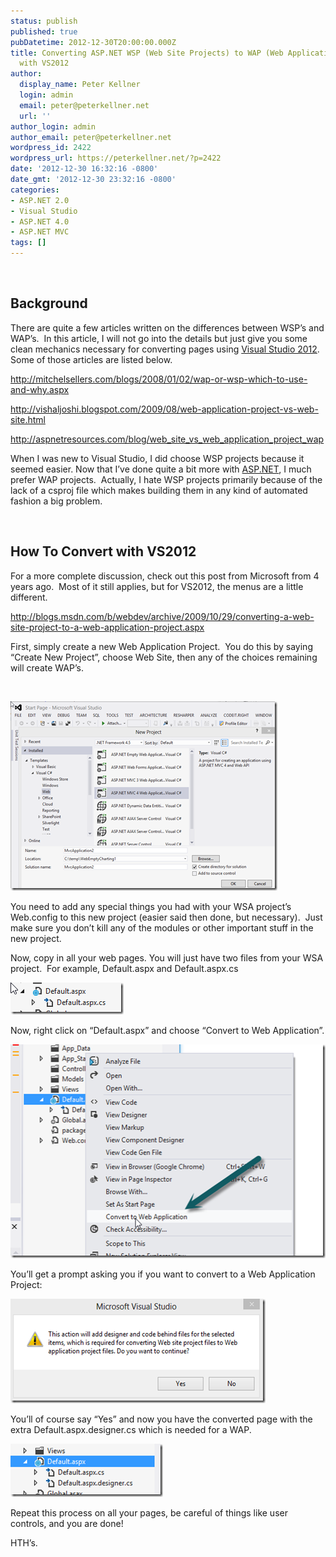 ```yaml
---
status: publish
published: true
pubDatetime: 2012-12-30T20:00:00.000Z
title: Converting ASP.NET WSP (Web Site Projects) to WAP (Web Application Projects)
  with VS2012
author:
  display_name: Peter Kellner
  login: admin
  email: peter@peterkellner.net
  url: ''
author_login: admin
author_email: peter@peterkellner.net
wordpress_id: 2422
wordpress_url: https://peterkellner.net/?p=2422
date: '2012-12-30 16:32:16 -0800'
date_gmt: '2012-12-30 23:32:16 -0800'
categories:
- ASP.NET 2.0
- Visual Studio
- ASP.NET 4.0
- ASP.NET MVC
tags: []
---
```

<p>&#160;</p>
<h2> Background</h2>
<p>There are quite a few articles written on the differences between WSP’s and WAP’s.&#160; In this article, I will not go into the details but just give you some clean mechanics necessary for converting pages using <a href="http://www.microsoft.com/visualstudio/eng/downloads">Visual Studio 2012</a>.&#160; Some of those articles are listed below.</p>
<p><a title="http://mitchelsellers.com/blogs/2008/01/02/wap-or-wsp-which-to-use-and-why.aspx" href="http://mitchelsellers.com/blogs/2008/01/02/wap-or-wsp-which-to-use-and-why.aspx">http://mitchelsellers.com/blogs/2008/01/02/wap-or-wsp-which-to-use-and-why.aspx</a></p>
<p><a title="http://vishaljoshi.blogspot.com/2009/08/web-application-project-vs-web-site.html" href="http://vishaljoshi.blogspot.com/2009/08/web-application-project-vs-web-site.html">http://vishaljoshi.blogspot.com/2009/08/web-application-project-vs-web-site.html</a></p>
<p><a title="http://aspnetresources.com/blog/web_site_vs_web_application_project_wap" href="http://aspnetresources.com/blog/web_site_vs_web_application_project_wap">http://aspnetresources.com/blog/web_site_vs_web_application_project_wap</a></p>
<p>When I was new to Visual Studio, I did choose WSP projects because it seemed easier. Now that I’ve done quite a bit more with <a href="http://www.asp.net/">ASP.NET</a>, I much prefer WAP projects.&#160; Actually, I hate WSP projects primarily because of the lack of a csproj file which makes building them in any kind of automated fashion a big problem.</p>
<p>&#160;</p>
<h2>How To Convert with VS2012</h2>
<p>For a more complete discussion, check out this post from Microsoft from 4 years ago.&#160; Most of it still applies, but for VS2012, the menus are a little different.</p>
<p><a title="http://blogs.msdn.com/b/webdev/archive/2009/10/29/converting-a-web-site-project-to-a-web-application-project.aspx" href="http://blogs.msdn.com/b/webdev/archive/2009/10/29/converting-a-web-site-project-to-a-web-application-project.aspx">http://blogs.msdn.com/b/webdev/archive/2009/10/29/converting-a-web-site-project-to-a-web-application-project.aspx</a></p>
<p>First, simply create a new Web Application Project.&#160; You do this by saying “Create New Project”, choose Web Site, then any of the choices remaining will create WAP’s.</p>
<p>&#160;</p>
<p><a href="/wp/wp-content/uploads/2012/12/image1.png"><img title="image" style="border-top: 0px; border-right: 0px; border-bottom: 0px; border-left: 0px; display: inline" border="0" alt="image" src="/wp/wp-content/uploads/2012/12/image_thumb1.png" width="427" height="303" /></a> </p>
<p>You need to add any special things you had with your WSA project’s Web.config to this new project (easier said then done, but necessary).&#160; Just make sure you don’t kill any of the modules or other important stuff in the new project.</p>
<p>Now, copy in all your web pages. You will just have two files from your WSA project.&#160; For example, Default.aspx and Default.aspx.cs</p>
<p><a href="/wp/wp-content/uploads/2012/12/image2.png"><img title="image" style="border-top: 0px; border-right: 0px; border-bottom: 0px; border-left: 0px; display: inline" border="0" alt="image" src="/wp/wp-content/uploads/2012/12/image_thumb2.png" width="181" height="51" /></a> </p>
<p>Now, right click on “Default.aspx” and choose “Convert to Web Application”.</p>
<p><a href="/wp/wp-content/uploads/2012/12/image3.png"><img title="image" style="border-top: 0px; border-right: 0px; border-bottom: 0px; border-left: 0px; display: inline" border="0" alt="image" src="/wp/wp-content/uploads/2012/12/image_thumb3.png" width="507" height="342" /></a> </p>
<p>You’ll get a prompt asking you if you want to convert to a Web Application Project:</p>
<p><a href="/wp/wp-content/uploads/2012/12/image4.png"><img title="image" style="border-top: 0px; border-right: 0px; border-bottom: 0px; border-left: 0px; display: inline" border="0" alt="image" src="/wp/wp-content/uploads/2012/12/image_thumb4.png" width="408" height="167" /></a> </p>
<p>You’ll of course say “Yes” and now you have the converted page with the extra Default.aspx.designer.cs which is needed for a WAP.</p>
<p><a href="/wp/wp-content/uploads/2012/12/image5.png"><img title="image" style="border-top: 0px; border-right: 0px; border-bottom: 0px; border-left: 0px; display: inline" border="0" alt="image" src="/wp/wp-content/uploads/2012/12/image_thumb5.png" width="244" height="85" /></a> </p>
<p>Repeat this process on all your pages, be careful of things like user controls, and you are done!</p>
<p>HTH’s.</p>
